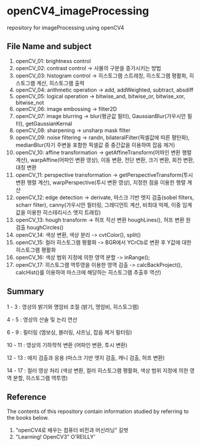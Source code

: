 # openCV4_imageProcessing
repository for imageProcessing using openCV4

## File Name and subject
1. openCV_01: brightness control
2. openCV_02: contrast control -> 사물의 구분을 증가시키는 방법
3. openCV_03: histogram control -> 히스토그램 스트레칭, 히스토그램 평활화, 히스토그램 계산, 히스토그램 출력
4. openCV_04: arithmetic operation -> add, addWeighted, subtract, absdiff
5. openCV_05: logical operation -> bitwise_and, bitwise_or, bitwise_xor, bitwise_not
6. openCV_06: image embossing -> filter2D
7. openCV_07: image blurring -> blur(평균값 필터), GaussianBlur(가우시안 필터), getGaussianKernal
8. openCV_08: sharpening -> unsharp mask filter
9. openCV_09: noise filtering -> randn, bilateralFilter(픽셀값에 따른 평탄화), medianBlur(자기 주변을 포함한 픽셀값 중 중간값을 이용하여 잡음 제거)
10. openCV_10: affine transformation -> getAffineTransform(어파인 변환 행렬 계산), warpAffine(어파인 변환 영상), 이동 변환, 전단 변환, 크기 변환, 회전 변환, 대칭 변환
11. openCV_11: perspective transformation -> getPerspectiveTransform(투시 변환 행렬 계산), warpPerspective(투시 변환 영상), 지정한 점을 이용한 행렬 계산
12. openCV_12: edge detection -> derivate, 마스크 기반 엣지 검출(sobel filters, scharr filter), canny(가우시안 필터링, 그레디언트 계산, 비최대 억제, 이중 임계값을 이용한 히스테리시스 엣지 트래킹)
13. openCV_13: hough transform -> 허프 직선 변환 houghLines(), 허프 변환 원 검출 houghCircles()
14. openCV_14: 색상 변환, 색상 분리 -> cvtColor(), split()
15. openCV_15: 컬러 히스토그램 평활화 -> BGR에서 YCrCb로 변환 후 Y값에 대한 히스토그램 평활화
16. openCV_16: 색상 범위 지정에 의한 영역 분할 -> inRange();
17. openCV_17: 히스토그램 역투영을 이용한 영역 검출 -> calcBackProject(), calcHist()를 이용하여 마스크에 해당하는 히스토그램 추출후 역산)

## Summary
1 - 3 : 영상의 밝기와 명암비 조절 (밝기, 명암비, 히스토그램)

4 - 5 : 영상의 산술 및 논리 연산

6 - 9 : 필터링 (엠보싱, 블러링, 샤프닝, 잡음 제거 필터링)

10 - 11 : 영상의 기하학적 변환 (어파인 변환, 투시 변환)

12 - 13 : 에지 검출과 응용 (마스크 기반 엣지 검출, 캐니 검출, 허프 변환)

14 - 17 : 컬러 영상 처리 (색상 변환, 컬러 히스토그램 평활화, 색상 범위 지정에 의한 영역 분할, 히스토그램 역투영)

## Reference
The contents of this repository contain information studied by referring to the books below.
1. "openCV4로 배우는 컴퓨터 비전과 머신러닝" 길벗
2. "Learning! OpenCV3" O'REILLY'
